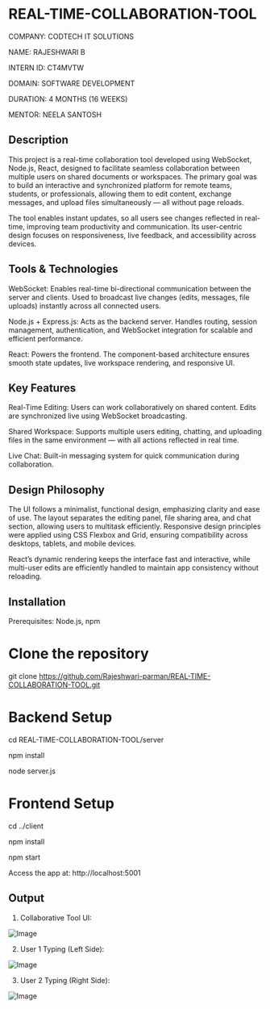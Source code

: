 # REAL-TIME-COLLABORATION-TOOL

COMPANY: CODTECH IT SOLUTIONS

NAME: RAJESHWARI B

INTERN ID: CT4MVTW

DOMAIN: SOFTWARE DEVELOPMENT

DURATION: 4 MONTHS (16 WEEKS)

MENTOR: NEELA SANTOSH

## Description

This project is a real-time collaboration tool developed using WebSocket, Node.js, React,  designed to facilitate seamless collaboration between multiple users on shared documents or workspaces. The primary goal was to build an interactive and synchronized platform for remote teams, students, or professionals, allowing them to edit content, exchange messages, and upload files simultaneously — all without page reloads.

The tool enables instant updates, so all users see changes reflected in real-time, improving team productivity and communication. Its user-centric design focuses on responsiveness, live feedback, and accessibility across devices.

## Tools & Technologies

WebSocket: Enables real-time bi-directional communication between the server and clients. Used to broadcast live changes (edits, messages, file uploads) instantly across all connected users.

Node.js + Express.js: Acts as the backend server. Handles routing, session management, authentication, and WebSocket integration for scalable and efficient performance.

React: Powers the frontend. The component-based architecture ensures smooth state updates, live workspace rendering, and responsive UI.

## Key Features

Real-Time Editing: Users can work collaboratively on shared content. Edits are synchronized live using WebSocket broadcasting.

Shared Workspace: Supports multiple users editing, chatting, and uploading files in the same environment — with all actions reflected in real time.

Live Chat: Built-in messaging system for quick communication during collaboration.

## Design Philosophy

The UI follows a minimalist, functional design, emphasizing clarity and ease of use. The layout separates the editing panel, file sharing area, and chat section, allowing users to multitask efficiently. Responsive design principles were applied using CSS Flexbox and Grid, ensuring compatibility across desktops, tablets, and mobile devices.

React’s dynamic rendering keeps the interface fast and interactive, while multi-user edits are efficiently handled to maintain app consistency without reloading.

## Installation

Prerequisites: Node.js, npm

# Clone the repository

  git clone https://github.com/Rajeshwari-parman/REAL-TIME-COLLABORATION-TOOL.git

# Backend Setup

  cd REAL-TIME-COLLABORATION-TOOL/server

  npm install

  node server.js

# Frontend Setup

  cd ../client
  
  npm install
  
  npm start
  
Access the app at: http://localhost:5001

## Output

1. Collaborative Tool UI:
   
  ![Image](https://github.com/user-attachments/assets/c88015c0-c37b-43d0-8f0d-c9d2f50a74c3)

2. User 1 Typing (Left Side):

  ![Image](https://github.com/user-attachments/assets/0d1ca412-3c11-4a20-af3c-456977999031)

3. User 2 Typing (Right Side):

  ![Image](https://github.com/user-attachments/assets/86229da6-604a-47bd-8ff6-5b2d3d2e282e)

